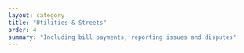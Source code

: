 ```yaml
---
layout: category
title: "Utilities & Streets"
order: 4
summary: "Including bill payments, reporting issues and disputes"
---
```

